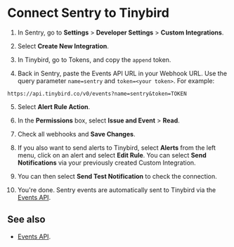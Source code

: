 # Connect Sentry to Tinybird

1. In Sentry, go to **Settings** > **Developer Settings** > **Custom Integrations**.
   
2. Select **Create New Integration**.

3. In Tinybird, go to Tokens, and copy the `append` token.

4. Back in Sentry, paste the Events API URL in your Webhook URL. Use the query parameter `name=sentry` and `token=<your token>`. For example:

```
https://api.tinybird.co/v0/events?name=sentry&token=TOKEN
```

5. Select **Alert Rule Action**.

6. In the **Permissions** box, select **Issue and Event** > **Read**.

7. Check all webhooks and **Save Changes**.

8. If you also want to send alerts to Tinybird, select **Alerts** from the left menu, click on an alert and select **Edit Rule**. You can select **Send Notifications** via your previously created Custom Integration.

9.  You can then select **Send Test Notification** to check the connection.

10. You're done. Sentry events are automatically sent to Tinybird via the [Events API](https://tinybird.co/docs/get-data-in/ingest-apis/events-api).
   
    
## See also

* [Events API](https://tinybird.co/docs/get-data-in/ingest-apis/events-api).
